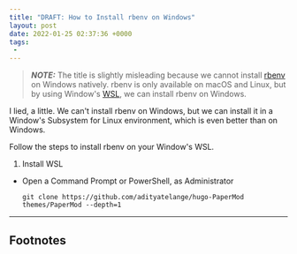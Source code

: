 ```yaml
---
title: "DRAFT: How to Install rbenv on Windows"
layout: post
date: 2022-01-25 02:37:36 +0000
tags:
 -
---
```


> **_NOTE:_** The title is slightly misleading because we cannot install [rbenv](https://github.com/rbenv/rbenv) on Windows natively. rbenv is only available on macOS and Linux, but by using Window's [WSL](https://docs.microsoft.com/en-us/windows/wsl/about), we can install rbenv on Windows.

I lied, a little. We can't install rbenv on Windows, but we can install it in a Window's Subsystem for Linux environment, which is even better than on Windows.

Follow the steps to install rbenv on your Window's WSL.

1. Install WSL
  - Open a Command Prompt or PowerShell, as Administrator

    `git clone https://github.com/adityatelange/hugo-PaperMod themes/PaperMod --depth=1`

-----
## Footnotes
[^1]: 
